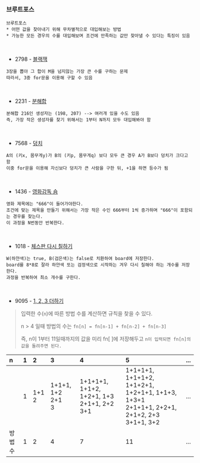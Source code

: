 ### 브루트포스

```
브루트포스
* 어떤 값을 찾아내기 위해 무차별적으로 대입해보는 방법
* 가능한 모든 경우의 수를 대입해보며 조건에 만족하는 값만 찾아낼 수 있다는 특징이 있음
```

<br/>

* 2798 - [블랙잭](https://www.acmicpc.net/problem/2798)

```
3장을 뽑아 그 합이 M을 넘지않는 가장 큰 수를 구하는 문제
따라서, 3중 for문을 이용해 구할 수 있음
```

<br/>

* 2231 - [분해합](https://www.acmicpc.net/problem/2231)

```
분해합 216인 생성자는 (198, 207) --> 여러개 있을 수도 있음
즉, 가장 작은 생성자를 찾기 위해서는 1부터 N까지 모두 대입해봐야 함
```

<br/>

* 7568 - [덩치](https://www.acmicpc.net/problem/7568)

```
A의 (키x, 몸무게y)가 B의 (키p, 몸무게q) 보다 모두 큰 경우 A가 B보다 덩치가 크다고 함
이중 for문을 이용해 자신보다 덩치가 큰 사람을 구한 뒤, +1을 하면 등수가 됨
```

<br/>

* 1436 - [영화감독 숌](https://www.acmicpc.net/problem/1436)

```
영화 제목에는 "666"이 들어가야한다.
조건에 맞는 제목을 만들기 위해서는 가장 작은 수인 666부터 1씩 증가하며 "666"이 포함되는 경우를 찾는다.
이 과정을 N번동안 반복한다.
```

<br/>

* 1018 - [체스판 다시 칠하기](https://www.acmicpc.net/problem/1018)

```
W(하얀색)는 true, B(검은색)는 false로 치환하여 board에 저장한다.
board를 8*8로 잘라 하얀색 또는 검정색으로 시작하는 겨우 다시 칠해야 하는 개수를 저장한다.
과정을 반복하여 최소 개수를 구한다.
```

<br/>

* 9095 - [1, 2, 3 더하기](https://www.acmicpc.net/problem/9095)

> 입력한 수(`n`)에 따른 방법 수를 계산하면 규칙을 찾을 수 있다.
> 
> n > 4 일때 방법의 수는 `fn[n] = fn[n-1] + fn[n-2] + fn[n-3]`
> 
> 즉, n이 1부터 11일때까지의 값을 미리 fn[ ]에 저장해두고 `n이 입력되면 fn[n]의 값을 돌려주면 된다.`

|n|1|2|3|4|5|...|
|:--|:--|:--|:--|:--|:--|:--|
||1|1+1 <br> 2|1+1+1, 1+2 <br> 2+1 <br> 3|1+1+1+1, 1+1+2, 1+2+1, 1+3 <br> 2+1+1, 2+2 <br> 3+1|1+1+1+1, 1+1+1+2, 1+1+2+1, 1+2+1+1, 1+1+3, 1+3+1 <br> 2+1+1+1, 2+2+1, 2+1+2, 2+3 <br> 3+1+1, 3+2|...|
|방법 수|1|2|4|7|11|...|